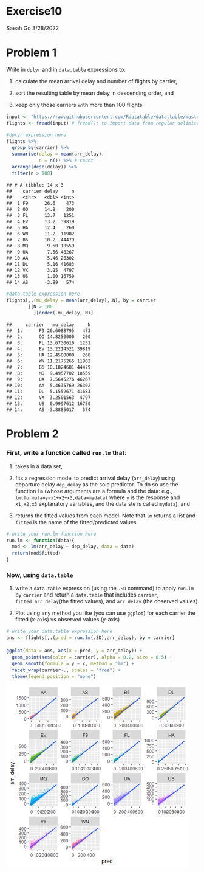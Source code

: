 Exercise10
================
Saeah Go
3/28/2022

# Problem 1

Write in `dplyr` and in `data.table` expressions to:

1.  calculate the mean arrival delay and number of flights by carrier,

2.  sort the resulting table by mean delay in descending order, and

3.  keep only those carriers with more than 100 flights

``` r
input <- "https://raw.githubusercontent.com/Rdatatable/data.table/master/vignettes/flights14.csv"
flights <- fread(input) # fread(): to import data from regular delimited files directly into R w/o any detours or nonsense (so, i.e.) sep, nrows are automatically detected)
```

``` r
#dplyr expression here
flights %>% 
  group_by(carrier) %>% 
  summarise(delay = mean(arr_delay),
            n = n()) %>% # count
  arrange(desc(delay)) %>% 
  filter(n > 100)
```

    ## # A tibble: 14 x 3
    ##    carrier delay     n
    ##    <chr>   <dbl> <int>
    ##  1 F9      26.6    473
    ##  2 OO      14.8    200
    ##  3 FL      13.7   1251
    ##  4 EV      13.2  39819
    ##  5 HA      12.4    260
    ##  6 WN      11.2  11902
    ##  7 B6      10.2  44479
    ##  8 MQ       9.50 18559
    ##  9 UA       7.56 46267
    ## 10 AA       5.46 26302
    ## 11 DL       5.16 41683
    ## 12 VX       3.25  4797
    ## 13 US       1.00 16750
    ## 14 AS      -3.89   574

``` r
#data.table expression here
flights[,.(mu_delay = mean(arr_delay),.N), by = carrier
        ][N > 100
          ][order(-mu_delay, N)]
```

    ##     carrier   mu_delay     N
    ##  1:      F9 26.6088795   473
    ##  2:      OO 14.8250000   200
    ##  3:      FL 13.6730616  1251
    ##  4:      EV 13.2214521 39819
    ##  5:      HA 12.4500000   260
    ##  6:      WN 11.2175265 11902
    ##  7:      B6 10.1824681 44479
    ##  8:      MQ  9.4957702 18559
    ##  9:      UA  7.5645276 46267
    ## 10:      AA  5.4635769 26302
    ## 11:      DL  5.1552671 41683
    ## 12:      VX  3.2501563  4797
    ## 13:      US  0.9997612 16750
    ## 14:      AS -3.8885017   574

# Problem 2

### First, write a function called `run.lm` that:

1.  takes in a data set,

2.  fits a regression model to predict arrival delay (`arr_delay`) using
    departure delay `dep_delay` as the sole predictor. To do so use the
    function `lm` (whose arguments are a formula and the data: e.g.,
    `lm(formula=y~x1+x2+x3,data=mydata)` where `y` is the response and
    `x1,x2,x3` explanatory variables, and the data ste is called
    `mydata`), and

3.  returns the fitted values from each model. Note that `lm` returns a
    list and `fitted` is the name of the fitted/predicted values

``` r
# write your run.lm function here
run.lm <- function(data){
  mod <- lm(arr_delay ~ dep_delay, data = data)
  return(mod$fitted)
}
```

### Now, using `data.table`

1.  write a `data.table` expression (using the `.SD` command) to apply
    `run.lm` by `carrier` and return a `data.table` that includes
    `carrier`, `fitted_arr_delay`(the fitted values), and `arr_delay`
    (the observed values)

2.  Plot using any method you like (you can use `ggplot`) for each
    carrier the fitted (x-axis) vs observed values (y-axis)

``` r
# write your data.table expression here
ans <- flights[,.(pred = run.lm(.SD),arr_delay), by = carrier]

ggplot(data = ans, aes(x = pred, y = arr_delay)) +
  geom_point(aes(color = carrier), alpha = 0.2, size = 0.5) +
  geom_smooth(formula = y ~ x, method = "lm") +
  facet_wrap(carrier~., scales = "free") +
  theme(legend.position = "none")
```

![](Exercise10_files/figure-gfm/unnamed-chunk-5-1.png)<!-- -->
